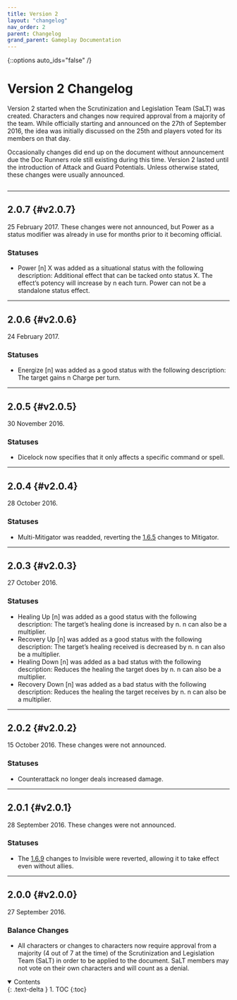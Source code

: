 ```yaml
---
title: Version 2
layout: "changelog"
nav_order: 2
parent: Changelog
grand_parent: Gameplay Documentation
---
```


{::options auto_ids="false" /}

# Version 2 Changelog

Version 2 started when the Scrutinization and Legislation Team (SaLT) was created. Characters and changes now required approval from a majority of the team. While officially starting and announced on the 27th of September 2016, the idea was initially discussed on the 25th and players voted for its members on that day.

Occasionally changes did end up on the document without announcement due the Doc Runners role still existing during this time. Version 2 lasted until the introduction of Attack and Guard Potentials. Unless otherwise stated, these changes were usually announced.

<div class="row">
<div class="column content" markdown="1">

---

## 2.0.7 {#v2.0.7}

25 February 2017. These changes were not announced, but Power as a status modifier was already in use for months prior to it becoming official.

### Statuses

- Power \[n\] X was added as a situational status with the following description: Additional effect that can be tacked onto status X. The effect’s potency will increase by n each turn. Power can not be a standalone status effect.

---

## 2.0.6 {#v2.0.6}

24 February 2017.

### Statuses

- Energize \[n\] was added as a good status with the following description: The target gains n Charge per turn.

---

## 2.0.5 {#v2.0.5}

30 November 2016.

### Statuses

- Dicelock now specifies that it only affects a specific command or spell.

---

## 2.0.4 {#v2.0.4}

28 October 2016.

### Statuses

- Multi-Mitigator was readded, reverting the [1.6.5](v1#v1.6.5) changes to Mitigator.

---

## 2.0.3 {#v2.0.3}

27 October 2016.

### Statuses

- Healing Up \[n\] was added as a good status with the following description: The target’s healing done is increased by n. n can also be a multiplier.
- Recovery Up \[n\] was added as a good status with the following description: The target’s healing received is decreased by n. n can also be a multiplier.
- Healing Down \[n\] was added as a bad status with the following description: Reduces the healing the target does by n. n can also be a multiplier.
- Recovery Down \[n\] was added as a bad status with the following description: Reduces the healing the target receives by n. n can also be a multiplier.

---

## 2.0.2 {#v2.0.2}

15 October 2016. These changes were not announced.

### Statuses

- Counterattack no longer deals increased damage.

---

## 2.0.1 {#v2.0.1}

28 September 2016. These changes were not announced.

### Statuses

- The [1.6.9](v1#v1.6.9) changes to Invisible were reverted, allowing it to take effect even without allies.

---

## 2.0.0 {#v2.0.0}

27 September 2016.

### Balance Changes

- All characters or changes to characters now require approval from a majority (4 out of 7 at the time) of the Scrutinization and Legislation Team (SaLT) in order to be applied to the document. SaLT members may not vote on their own characters and will count as a denial.

</div>
<div class="column toc" markdown="1">
<details open markdown="block">
<summary>
Contents
</summary>
{: .text-delta }
1. TOC
{:toc}
</details>
</div>
</div> 